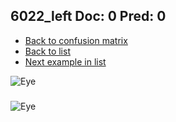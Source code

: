 ## 6022_left Doc: 0 Pred: 0
- [Back to confusion matrix](https://github.com/juliandewit/kaggle_retinopathy/blob/master/matrix.md)
- [Back to list](https://github.com/juliandewit/kaggle_retinopathy/blob/master/lists/00/list.md)
- [Next example in list](https://github.com/juliandewit/kaggle_retinopathy/blob/master/lists/00/60/6024_left.md)

![Eye](https://retinopaty.blob.core.windows.net/size1024/6022_left_0.jpeg)

### 

![Eye]()

